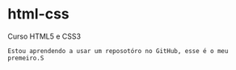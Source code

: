 # html-css
 Curso HTML5 e CSS3

    Estou aprendendo a usar um reposotóro no GitHub, esse é o meu premeiro.S